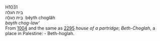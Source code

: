 H1031  
בּית חגלה  
בֵּיתּ חָגלָה ‎ bêyth choglâh  
*bayth* *chog-law‘*  
From [1004](h1004) and the same as [2295](h2295) *house* *of* *a*
*partridge*; *Beth-Choglah*, a place in Palestine: - Beth-hoglah.  
